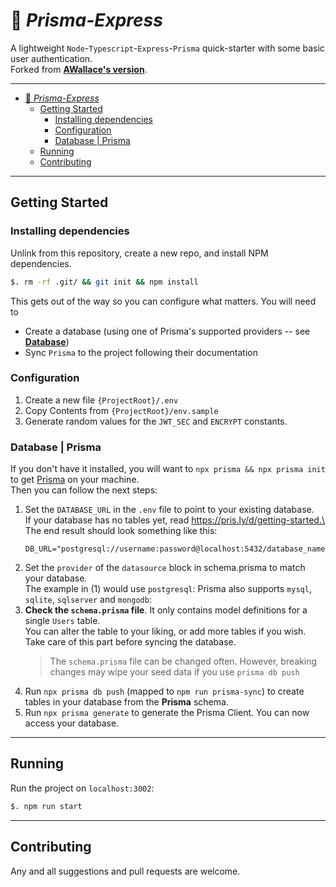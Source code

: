 # 🚄 *Prisma-Express*

A lightweight `Node`-`Typescript`-`Express`-`Prisma` quick-starter with some basic user authentication.\
Forked from [**AWallace's version**](https://github.com/vawallace/base-node-express).

---

- [🚄 *Prisma-Express*](#-prisma-express)
  - [Getting Started](#getting-started)
    - [Installing dependencies](#installing-dependencies)
    - [Configuration](#configuration)
    - [Database | Prisma](#database--prisma)
  - [Running](#running)
  - [Contributing](#contributing)

---

## Getting Started
### Installing dependencies
Unlink from this repository, create a new repo, and install NPM dependencies.
```bash
$. rm -rf .git/ && git init && npm install 
```

This gets out of the way so you can configure what matters. You will need to
* Create a database (using one of Prisma's supported providers -- see [**Database**](#database--prisma))
* Sync `Prisma` to the project following their documentation

### Configuration

1. Create a new file `{ProjectRoot}/.env` 
2. Copy Contents from `{ProjectRoot}/env.sample` 
3. Generate random values for the `JWT_SEC` and `ENCRYPT` constants.

### Database | Prisma
If you don't have it installed, you will want to `npx prisma && npx prisma init` to get [Prisma]() on your machine.\
Then you can follow the next steps:
1. Set the `DATABASE_URL` in the `.env` file to point to your existing database.\
   If your database has no tables yet, read https://pris.ly/d/getting-started.\
   The end result should look something like this:
   ```
   DB_URL="postgresql://username:password@localhost:5432/database_name"
   ```
2. Set the `provider` of the `datasource` block in schema.prisma to match your database.\
   The example in (1) would use `postgresql`: Prisma also supports `mysql`, `sqlite`, `sqlserver` and `mongodb`: 
3. **Check the `schema.prisma` file**. It only contains model definitions for a single `Users` table.\
   You can alter the table to your liking, or add more tables if you wish. Take care of this part before syncing the database.
   > The `schema.prisma` file can be changed often. However, breaking changes may wipe your seed data if you use `prisma db push`
4. Run `npx prisma db push` (mapped to `npm run prisma-sync`) to create tables in your database from the **Prisma** schema.
5. Run `npx prisma generate` to generate the Prisma Client. You can now access your database.


---

## Running
Run the project on `localhost:3002`:
```bash
$. npm run start
```

---

## Contributing
Any and all suggestions and pull requests are welcome. 
